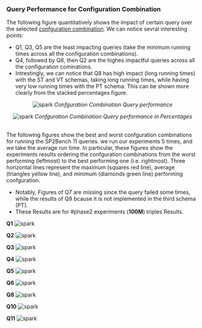 ### Query Performance for Configuration Combination

The following figure quantitatively shows the impact of certain query over the selected [confguration combination](https://github.com/DataSystemsGroupUT/SPARKSQLRDFBenchmarking/blob/master/docs/images/experiments.JPG). We can notice sevral interesting points:
- Q1, Q3, Q5 are the least impacting queries (take the minimum running times across all the configuration combinations).
- Q4, followed by Q8, then Q2 are the highes impactful queries across all the configuration cominations.
- Intrestingly, we can notice that Q8 has high impact (long running times) with the ST and VT schemas, taking long running times, while having very low running times with the PT schema. This can be shown more clearly from the stacked percentages figure.  

<p align='center'>
    <img src="figures/DistributedExperiments/ConfigurationsQuerExecutionPerformance/queryconfigs.png" alt="spark" > 
    <em>Confguration Combination Query performance</em>
</p>

<p align='center'>
  <img src="figures/DistributedExperiments/ConfigurationsQuerExecutionPerformance/queryconfigspercentages.png" alt="spark" > 
  <em>Confguration Combination Query performance in Percentages</em>
</p>

<br />
The following figures show the best and worst confguration combinations for running the SP2Bench 11 queries. we run our experiments 5 times, and we take the average run time. In particular, these figures show the experiments results ordering the confguration combinations from the worst performing (leftmost) to the best performing one (i.e. rightmost). Three horizontal lines represent the maximum (squares red line), average (triangles yellow line), and minimum (diamonds green line) performing confguration.

- Notably, Figures of Q7 are missing since the query failed some times, while the results of Q9 bcause it is not implemented in the third schema (PT).
- These Results are for #phase2 experiments (__100M__) triples Results.

**Q1** 
<img src="figures/DistributedExperiments/ConfigurationsQuerExecutionPerformance/Q1.JPG" alt="spark" > 

**Q2** 
<img src="figures/DistributedExperiments/ConfigurationsQuerExecutionPerformance/Q2.JPG" alt="spark" > 

**Q3** 
<img src="figures/DistributedExperiments/ConfigurationsQuerExecutionPerformance/Q3.JPG" alt="spark" > 

**Q4** 
<img src="figures/DistributedExperiments/ConfigurationsQuerExecutionPerformance/Q4.JPG" alt="spark" > 

**Q5** 
<img src="figures/DistributedExperiments/ConfigurationsQuerExecutionPerformance/Q5.JPG" alt="spark" > 

**Q6** 
<img src="figures/DistributedExperiments/ConfigurationsQuerExecutionPerformance/Q6.JPG" alt="spark" > 

**Q8** 
<img src="figures/DistributedExperiments/ConfigurationsQuerExecutionPerformance/Q8.JPG" alt="spark" > 

**Q10** 
<img src="figures/DistributedExperiments/ConfigurationsQuerExecutionPerformance/Q10.JPG" alt="spark" > 

**Q11** 
<img src="figures/DistributedExperiments/ConfigurationsQuerExecutionPerformance/Q11.JPG" alt="spark" > 
